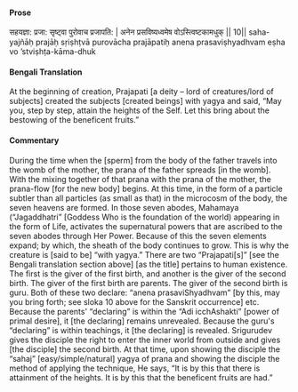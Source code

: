 #### Prose 

सहयज्ञा: प्रजा: सृष्ट्वा पुरोवाच प्रजापति: |
अनेन प्रसविष्यध्वमेष वोऽस्त्विष्टकामधुक् || 10||
saha-yajñāḥ prajāḥ sṛiṣhṭvā purovācha prajāpatiḥ
anena prasaviṣhyadhvam eṣha vo ’stviṣhṭa-kāma-dhuk

 #### Bengali Translation 

At the beginning of creation, Prajapati [a deity – lord of creatures/lord of subjects] created the subjects [created beings] with yagya and said, “May you, step by step, attain the heights of the Self. Let this bring about the bestowing of the beneficent fruits.”

 #### Commentary 

During the time when the [sperm] from the body of the father travels into the womb of the mother, the prana of the father spreads [in the womb]. With the mixing together of that prana with the prana of the mother, the prana-flow [for the new body] begins. At this time, in the form of a particle subtler than all particles (as small as that) in the microcosm of the body, the seven heavens are formed. In those seven abodes, Mahamaya (“Jagaddhatri” [Goddess Who is the foundation of the world) appearing in the form of Life, activates the supernatural powers that are ascribed to the seven abodes through Her Power. Because of this the seven elements expand; by which, the sheath of the body continues to grow. This is why the creature is [said to be] “with yagya.” There are two “Prajapati[s]” [see the Bengali translation section above] [as the title] pertains to human existence. The first is the giver of the first birth, and another is the giver of the second birth. The giver of the first birth are parents. The giver of the second birth is guru. Both of these two declare: “anena prasaviShyadhvam” [by this, may you bring forth; see sloka 10 above for the Sanskrit occurrence] etc. Because the parents' “declaring” is within the “Adi icchAshakti” [power of primal desire], it [the declaring] remains unrevealed. Because the guru's “declaring” is within teachings, it [the declaring] is revealed. Srigurudev gives the disciple the right to enter the inner world from outside and gives [the disciple] the second birth. At that time, upon showing the disciple the “sahaj” [easy/simple/natural] yagya of prana and showing the disciple the method of applying the technique, He says, “It is by this that there is attainment of the heights. It is by this that the beneficent fruits are had.”